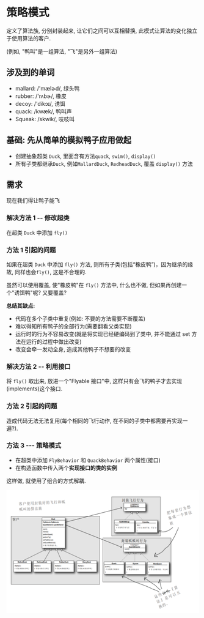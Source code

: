 # 策略模式

定义了算法族, 分别封装起来, 让它们之间可以互相替换, 此模式让算法的变化独立于使用算法的客户.

(例如, "鸭叫"是一组算法, "飞"是另外一组算法)

## 涉及到的单词

- mallard: /'mælɚd/, 绿头鸭
- rubber: /'rʌbɚ/, 橡皮
- decoy: /'dikɔɪ/, 诱饵
- quack: /kwæk/, 鸭叫声
- Squeak: /skwik/, 吱吱叫

## 基础: 先从简单的模拟鸭子应用做起

- 创建抽象超类 `Duck`, 里面含有方法`quack`, `swim()`, `display()`
- 所有子类都继承`Duck`, 例如`MallardDuck`, `RedheadDuck`, 覆盖 `display()` 方法

## 需求

现在我们得让鸭子能飞

### 解决方法 1 -- 修改超类

在超类 `Duck` 中添加 `fly()`

### 方法 1 引起的问题

如果在超类 `Duck` 中添加 `fly()` 方法, 则所有子类(包括“橡皮鸭”)，因为继承的缘故, 同样也会`fly()`, 这是不合理的.

虽然可以使用覆盖, 使"橡皮鸭"在 `fly()` 方法中, 什么也不做, 但如果再创建一个"诱饵鸭"呢? 又要覆盖?

**总结其缺点:**

- 代码在多个子类中重复(例如: 不要的方法需要不断覆盖)
- 难以得知所有鸭子的全部行为(需要翻看父类实现)
- 运行时的行为不容易改变(就是将实现已经硬编码到了类中, 并不能通过 set 方法在运行的过程中做出改变)
- 改变会牵一发动全身, 造成其他鸭子不想要的改变

### 解决方法 2 -- 利用接口

将 `fly()` 取出来, 放进一个"Flyable 接口"中, 这样只有会飞的鸭子才去实现(implements)这个接口.

### 方法 2 引起的问题

造成代码无法无法复用(每个相同的飞行动作, 在不同的子类中都需要再实现一遍?).

### 方法 3 --- 策略模式

- 在超类中添加 `FlyBehavior` 和 `QuackBehavior` 两个属性(接口)
- 在构造函数中传入两个**实现接口的类的实例**

这样做, 就使用了组合的方式解耦.

![image-20210331215222874](img/image-20210331215222874.png)